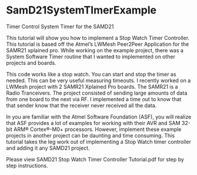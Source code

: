 # SamD21SystemTImerExample
Timer Control System Timer for the SAMD21 

This tutorial will show you how to implement a Stop Watch Timer Controller. This tutorial is based off the Atmel’s LWMesh Peer2Peer Application for the SAMR21 xplained pro. While working on the example project, there was a System Software Timer routine that I wanted to implemented on other projects and boards.

This code works like a stop watch. You can start and stop the timer as needed. This can be very useful measuring timeouts. I recently worked on a LWMesh project with 2 SAMR21 Xplained Pro boards. The SAMR21 is a Radio Tranceivers. The project consisted of sending large amounts of data from one board to the next via RF. I implemented a time out to know that that sender know that the receiver never received all the data.

In you are familiar with the Atmel Software Foundation (ASF), you will realize that ASF provides a lot of examples for working with their AVR and SAM 32-bit ARM® Cortex®-M0+ processors. However, implement these example projects in another project can be daunting and time consuming. This tutorial takes the leg work out of implementing a Stop Watch timer controller and adding it any SAMD21 project.

Please view SAMD21 Stop Watch Timer Controller Tutorial.pdf for step by step instructions.
